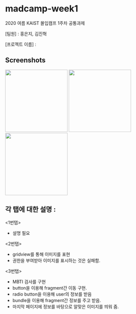 # madcamp-week1
2020 여름 KAIST 몰입캠프 1주차 공통과제

[팀원] : 홍은지, 김진혁

[프로젝트 이름] : 

Screenshots
-------------
<div>
  <img width="200" src = "https://user-images.githubusercontent.com/46417267/87439568-e79de700-c62b-11ea-8b6c-6b01d6384fdd.PNG">
  <img width="200" src = "https://user-images.githubusercontent.com/46417267/87439574-e8cf1400-c62b-11ea-96e5-b49577ae7a71.PNG">
  <img width="200" src = "https://user-images.githubusercontent.com/46417267/87439577-e967aa80-c62b-11ea-836c-9ac288cd6fef.PNG">
</div>

각 탭에 대한 설명 :
--------------------
  <1번탭> 
  - 설명 필요
  
  <2번탭> 
  - gridview를 통해 이미지를 표현
  - 권한을 부여받아 이미지를 표시하는 것은 실패함. 
  
  <3번탭> 
  - MBTI 검사를 구현
  - button을 이용해 fragment간 이동 구현.
  - radio button을 이용해 user의 정보를 받음
  - bundle을 이용해 fragment간 정보를 주고 받음.
  - 마지막 페이지에 정보를 바탕으로 알맞은 이미지를 띄워 줌.
  
